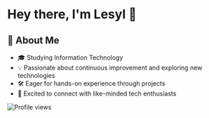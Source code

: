 # Hey there, I'm Lesyl 👋

## 🚀 About Me

- 🎓 Studying Information Technology
- 💡 Passionate about continuous improvement and exploring new technologies
- 🛠️ Eager for hands-on experience through projects
- 🤝 Excited to connect with like-minded tech enthusiasts

![Profile views](https://visitor-badge.laobi.icu/badge?page_id=lesyladriano.lesyladriano)
